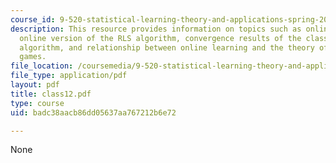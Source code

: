 ```yaml
---
course_id: 9-520-statistical-learning-theory-and-applications-spring-2006
description: This resource provides information on topics such as online learning,
  online version of the RLS algorithm, convergence results of the classical perceptron
  algorithm, and relationship between online learning and the theory of learning in
  games.
file_location: /coursemedia/9-520-statistical-learning-theory-and-applications-spring-2006/badc38aacb86dd05637aa767212b6e72_class12.pdf
file_type: application/pdf
layout: pdf
title: class12.pdf
type: course
uid: badc38aacb86dd05637aa767212b6e72

---
```

None